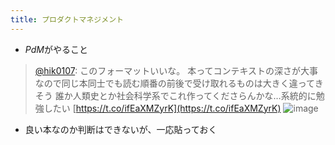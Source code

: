 ```yaml
---
title: プロダクトマネジメント
---
```


* *PdM*がやること

 > 
 > [@hik0107](https://twitter.com/hik0107/status/1560397537923973121/photo/1): このフォーマットいいな。
 > 本ってコンテキストの深さが大事なので同じ本同士でも読む順番の前後で受け取れるものは大きく違ってきそう
 > 誰か人類史とか社会科学系でこれ作ってくださらんかな…系統的に勉強したい
 > [https://t.co/ifEaXMZyrK](https://t.co/ifEaXMZyrK)
 > ![image](https://pbs.twimg.com/media/FaelSgkaAAAIXWp.jpg)

* 良い本なのか判断はできないが、一応貼っておく
